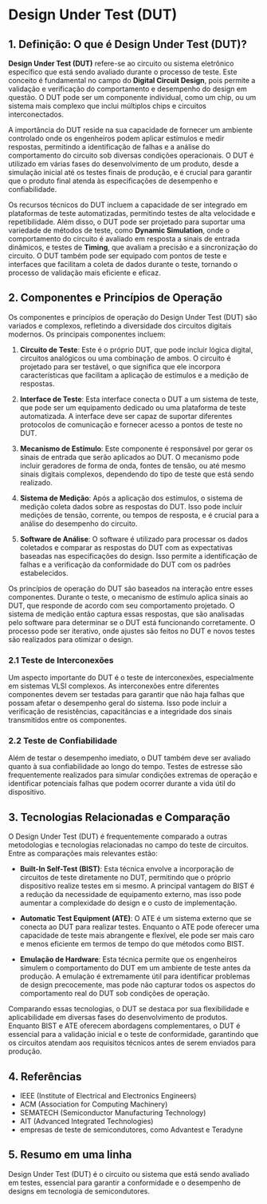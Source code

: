 # Design Under Test (DUT)

## 1. Definição: O que é **Design Under Test (DUT)**?
**Design Under Test (DUT)** refere-se ao circuito ou sistema eletrônico específico que está sendo avaliado durante o processo de teste. Este conceito é fundamental no campo do **Digital Circuit Design**, pois permite a validação e verificação do comportamento e desempenho do design em questão. O DUT pode ser um componente individual, como um chip, ou um sistema mais complexo que inclui múltiplos chips e circuitos interconectados.

A importância do DUT reside na sua capacidade de fornecer um ambiente controlado onde os engenheiros podem aplicar estímulos e medir respostas, permitindo a identificação de falhas e a análise do comportamento do circuito sob diversas condições operacionais. O DUT é utilizado em várias fases do desenvolvimento de um produto, desde a simulação inicial até os testes finais de produção, e é crucial para garantir que o produto final atenda às especificações de desempenho e confiabilidade.

Os recursos técnicos do DUT incluem a capacidade de ser integrado em plataformas de teste automatizadas, permitindo testes de alta velocidade e repetibilidade. Além disso, o DUT pode ser projetado para suportar uma variedade de métodos de teste, como **Dynamic Simulation**, onde o comportamento do circuito é avaliado em resposta a sinais de entrada dinâmicos, e testes de **Timing**, que avaliam a precisão e a sincronização do circuito. O DUT também pode ser equipado com pontos de teste e interfaces que facilitam a coleta de dados durante o teste, tornando o processo de validação mais eficiente e eficaz.

## 2. Componentes e Princípios de Operação
Os componentes e princípios de operação do Design Under Test (DUT) são variados e complexos, refletindo a diversidade dos circuitos digitais modernos. Os principais componentes incluem:

1. **Circuito de Teste**: Este é o próprio DUT, que pode incluir lógica digital, circuitos analógicos ou uma combinação de ambos. O circuito é projetado para ser testável, o que significa que ele incorpora características que facilitam a aplicação de estímulos e a medição de respostas.

2. **Interface de Teste**: Esta interface conecta o DUT a um sistema de teste, que pode ser um equipamento dedicado ou uma plataforma de teste automatizada. A interface deve ser capaz de suportar diferentes protocolos de comunicação e fornecer acesso a pontos de teste no DUT.

3. **Mecanismo de Estímulo**: Este componente é responsável por gerar os sinais de entrada que serão aplicados ao DUT. O mecanismo pode incluir geradores de forma de onda, fontes de tensão, ou até mesmo sinais digitais complexos, dependendo do tipo de teste que está sendo realizado.

4. **Sistema de Medição**: Após a aplicação dos estímulos, o sistema de medição coleta dados sobre as respostas do DUT. Isso pode incluir medições de tensão, corrente, ou tempos de resposta, e é crucial para a análise do desempenho do circuito.

5. **Software de Análise**: O software é utilizado para processar os dados coletados e comparar as respostas do DUT com as expectativas baseadas nas especificações do design. Isso permite a identificação de falhas e a verificação da conformidade do DUT com os padrões estabelecidos.

Os princípios de operação do DUT são baseados na interação entre esses componentes. Durante o teste, o mecanismo de estímulo aplica sinais ao DUT, que responde de acordo com seu comportamento projetado. O sistema de medição então captura essas respostas, que são analisadas pelo software para determinar se o DUT está funcionando corretamente. O processo pode ser iterativo, onde ajustes são feitos no DUT e novos testes são realizados para otimizar o design.

### 2.1 Teste de Interconexões
Um aspecto importante do DUT é o teste de interconexões, especialmente em sistemas VLSI complexos. As interconexões entre diferentes componentes devem ser testadas para garantir que não haja falhas que possam afetar o desempenho geral do sistema. Isso pode incluir a verificação de resistências, capacitâncias e a integridade dos sinais transmitidos entre os componentes.

### 2.2 Teste de Confiabilidade
Além de testar o desempenho imediato, o DUT também deve ser avaliado quanto à sua confiabilidade ao longo do tempo. Testes de estresse são frequentemente realizados para simular condições extremas de operação e identificar potenciais falhas que podem ocorrer durante a vida útil do dispositivo.

## 3. Tecnologias Relacionadas e Comparação
O Design Under Test (DUT) é frequentemente comparado a outras metodologias e tecnologias relacionadas no campo do teste de circuitos. Entre as comparações mais relevantes estão:

- **Built-In Self-Test (BIST)**: Esta técnica envolve a incorporação de circuitos de teste diretamente no DUT, permitindo que o próprio dispositivo realize testes em si mesmo. A principal vantagem do BIST é a redução da necessidade de equipamento externo, mas isso pode aumentar a complexidade do design e o custo de implementação.

- **Automatic Test Equipment (ATE)**: O ATE é um sistema externo que se conecta ao DUT para realizar testes. Enquanto o ATE pode oferecer uma capacidade de teste mais abrangente e flexível, ele pode ser mais caro e menos eficiente em termos de tempo do que métodos como BIST.

- **Emulação de Hardware**: Esta técnica permite que os engenheiros simulem o comportamento do DUT em um ambiente de teste antes da produção. A emulação é extremamente útil para identificar problemas de design precocemente, mas pode não capturar todos os aspectos do comportamento real do DUT sob condições de operação.

Comparando essas tecnologias, o DUT se destaca por sua flexibilidade e aplicabilidade em diversas fases do desenvolvimento de produtos. Enquanto BIST e ATE oferecem abordagens complementares, o DUT é essencial para a validação inicial e o teste de conformidade, garantindo que os circuitos atendam aos requisitos técnicos antes de serem enviados para produção.

## 4. Referências
- IEEE (Institute of Electrical and Electronics Engineers)
- ACM (Association for Computing Machinery)
- SEMATECH (Semiconductor Manufacturing Technology)
- AIT (Advanced Integrated Technologies)
- empresas de teste de semicondutores, como Advantest e Teradyne

## 5. Resumo em uma linha
Design Under Test (DUT) é o circuito ou sistema que está sendo avaliado em testes, essencial para garantir a conformidade e o desempenho de designs em tecnologia de semicondutores.